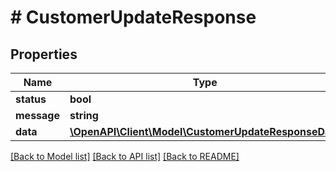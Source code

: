 # # CustomerUpdateResponse

## Properties

Name | Type | Description | Notes
------------ | ------------- | ------------- | -------------
**status** | **bool** |  |
**message** | **string** |  |
**data** | [**\OpenAPI\Client\Model\CustomerUpdateResponseData**](CustomerUpdateResponseData.md) |  |

[[Back to Model list]](../../README.md#models) [[Back to API list]](../../README.md#endpoints) [[Back to README]](../../README.md)
